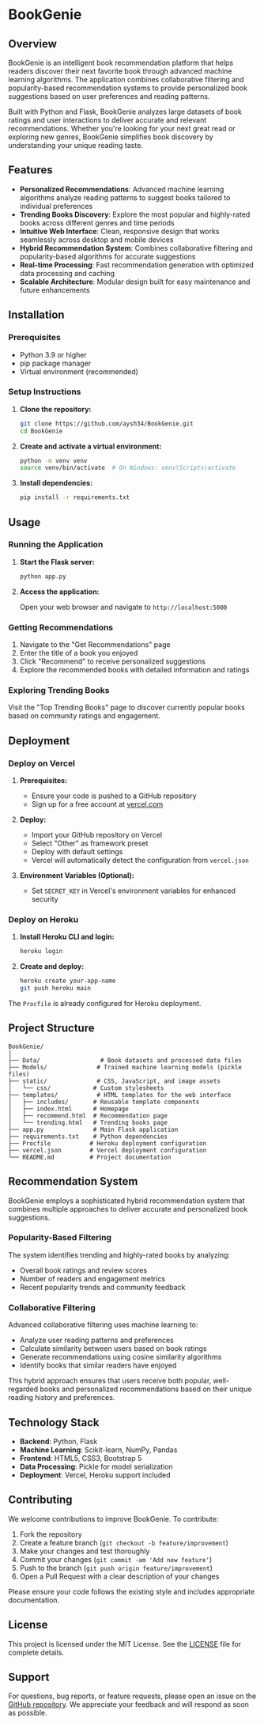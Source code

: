 # BookGenie

## Overview

BookGenie is an intelligent book recommendation platform that helps readers discover their next favorite book through advanced machine learning algorithms. The application combines collaborative filtering and popularity-based recommendation systems to provide personalized book suggestions based on user preferences and reading patterns.

Built with Python and Flask, BookGenie analyzes large datasets of book ratings and user interactions to deliver accurate and relevant recommendations. Whether you're looking for your next great read or exploring new genres, BookGenie simplifies book discovery by understanding your unique reading taste.

## Features

- **Personalized Recommendations**: Advanced machine learning algorithms analyze reading patterns to suggest books tailored to individual preferences
- **Trending Books Discovery**: Explore the most popular and highly-rated books across different genres and time periods
- **Intuitive Web Interface**: Clean, responsive design that works seamlessly across desktop and mobile devices
- **Hybrid Recommendation System**: Combines collaborative filtering and popularity-based algorithms for accurate suggestions
- **Real-time Processing**: Fast recommendation generation with optimized data processing and caching
- **Scalable Architecture**: Modular design built for easy maintenance and future enhancements

## Installation

### Prerequisites

- Python 3.9 or higher
- pip package manager
- Virtual environment (recommended)

### Setup Instructions

1. **Clone the repository:**

   ```bash
   git clone https://github.com/aysh34/BookGenie.git
   cd BookGenie
   ```

2. **Create and activate a virtual environment:**

   ```bash
   python -m venv venv
   source venv/bin/activate  # On Windows: venv\Scripts\activate
   ```

3. **Install dependencies:**
   ```bash
   pip install -r requirements.txt
   ```

## Usage

### Running the Application

1. **Start the Flask server:**

   ```bash
   python app.py
   ```

2. **Access the application:**
   
   Open your web browser and navigate to `http://localhost:5000`

### Getting Recommendations

1. Navigate to the "Get Recommendations" page
2. Enter the title of a book you enjoyed
3. Click "Recommend" to receive personalized suggestions
4. Explore the recommended books with detailed information and ratings

### Exploring Trending Books

Visit the "Top Trending Books" page to discover currently popular books based on community ratings and engagement.

## Deployment

### Deploy on Vercel

1. **Prerequisites:**

   - Ensure your code is pushed to a GitHub repository
   - Sign up for a free account at [vercel.com](https://vercel.com)

2. **Deploy:**

   - Import your GitHub repository on Vercel
   - Select "Other" as framework preset
   - Deploy with default settings
   - Vercel will automatically detect the configuration from `vercel.json`

3. **Environment Variables (Optional):**
   - Set `SECRET_KEY` in Vercel's environment variables for enhanced security

### Deploy on Heroku

1. **Install Heroku CLI and login:**

   ```bash
   heroku login
   ```

2. **Create and deploy:**
   ```bash
   heroku create your-app-name
   git push heroku main
   ```

The `Procfile` is already configured for Heroku deployment.

## Project Structure

```
BookGenie/
│
├── Data/                 # Book datasets and processed data files
├── Models/              # Trained machine learning models (pickle files)
├── static/              # CSS, JavaScript, and image assets
│   └── css/            # Custom stylesheets
├── templates/           # HTML templates for the web interface
│   ├── includes/       # Reusable template components
│   ├── index.html      # Homepage
│   ├── recommend.html  # Recommendation page
│   └── trending.html   # Trending books page
├── app.py              # Main Flask application
├── requirements.txt    # Python dependencies
├── Procfile           # Heroku deployment configuration
├── vercel.json        # Vercel deployment configuration
└── README.md          # Project documentation
```

## Recommendation System

BookGenie employs a sophisticated hybrid recommendation system that combines multiple approaches to deliver accurate and personalized book suggestions.

### Popularity-Based Filtering

The system identifies trending and highly-rated books by analyzing:
- Overall book ratings and review scores
- Number of readers and engagement metrics
- Recent popularity trends and community feedback

### Collaborative Filtering

Advanced collaborative filtering uses machine learning to:
- Analyze user reading patterns and preferences
- Calculate similarity between users based on book ratings
- Generate recommendations using cosine similarity algorithms
- Identify books that similar readers have enjoyed

This hybrid approach ensures that users receive both popular, well-regarded books and personalized recommendations based on their unique reading history and preferences.

## Technology Stack

- **Backend**: Python, Flask
- **Machine Learning**: Scikit-learn, NumPy, Pandas
- **Frontend**: HTML5, CSS3, Bootstrap 5
- **Data Processing**: Pickle for model serialization
- **Deployment**: Vercel, Heroku support included

## Contributing

We welcome contributions to improve BookGenie. To contribute:

1. Fork the repository
2. Create a feature branch (`git checkout -b feature/improvement`)
3. Make your changes and test thoroughly
4. Commit your changes (`git commit -am 'Add new feature'`)
5. Push to the branch (`git push origin feature/improvement`)
6. Open a Pull Request with a clear description of your changes

Please ensure your code follows the existing style and includes appropriate documentation.

## License

This project is licensed under the MIT License. See the [LICENSE](LICENSE) file for complete details.

## Support

For questions, bug reports, or feature requests, please open an issue on the [GitHub repository](https://github.com/aysh34/BookGenie/issues). We appreciate your feedback and will respond as soon as possible.
